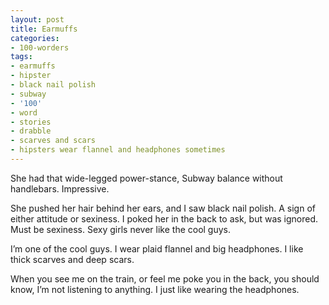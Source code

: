 ```yaml
---
layout: post
title: Earmuffs
categories:
- 100-worders
tags:
- earmuffs
- hipster
- black nail polish
- subway
- '100'
- word
- stories
- drabble
- scarves and scars
- hipsters wear flannel and headphones sometimes
---
```

She had that wide-legged power-stance, Subway balance without handlebars. Impressive. 

She pushed her hair behind her ears, and I saw black nail polish. A sign of either attitude or sexiness. I poked her in the back to ask, but was ignored. Must be sexiness. Sexy girls never like the cool guys.

I’m one of the cool guys. I wear plaid flannel and big headphones. I like thick scarves and deep scars.

When you see me on the train, or feel me poke you in the back, you should know, I’m not listening to anything. I just like wearing the headphones. 
